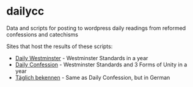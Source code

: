 # dailycc

Data and scripts for posting to wordpress daily readings from reformed confessions and catechisms

Sites that host the results of these scripts:
* [Daily Westminster](https://dailywestminster.wordpress.com) - Westminster Standards in a year
* [Daily Confession](https://dailyconfession.wordpress.com) - Westminster Standards and 3 Forms of Unity in a year
* [Täglich bekennen](https://taeglichbekennen.wordpress.com) - Same as Daily Confession, but in German
